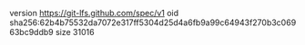 version https://git-lfs.github.com/spec/v1
oid sha256:62b4b75532da7072e317ff5304d25d4a6fb9a99c64943f270b3c06963bc9ddb9
size 31016
